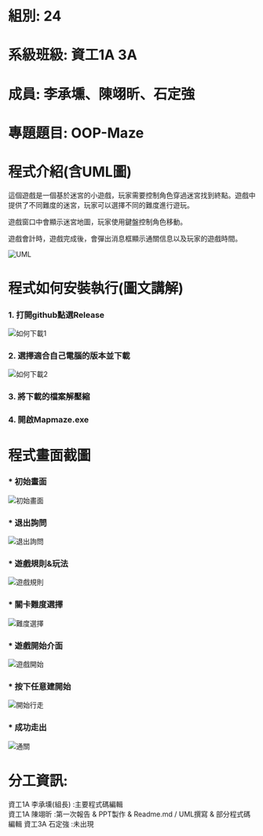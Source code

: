 # 組別: 24
# 系級班級: 資工1A 3A
# 成員: 李承壎、陳翊昕、石定強
# 專題題目: OOP-Maze
# 程式介紹(含UML圖)  
這個遊戲是一個基於迷宮的小遊戲，玩家需要控制角色穿過迷宮找到終點。遊戲中提供了不同難度的迷宮，玩家可以選擇不同的難度進行遊玩。  

遊戲窗口中會顯示迷宮地圖，玩家使用鍵盤控制角色移動。  

遊戲會計時，遊戲完成後，會彈出消息框顯示通關信息以及玩家的遊戲時間。 
  
 ![UML](https://github.com/Nch000001/OOP-Maze/assets/164344855/03bead43-e36e-43a9-b0b9-4e0283155536)  

# 程式如何安裝執行(圖文講解)
### 1. 打開github點選Release  
![如何下載1](https://github.com/Nch000001/OOP-Maze/assets/164344855/f41ce067-e9a9-4947-9759-77ba94c0348f)  
### 2. 選擇適合自己電腦的版本並下載  
![如何下載2](https://github.com/Nch000001/OOP-Maze/assets/164344855/28202f18-fee2-4b7b-8711-2835513e0f1a)  
### 3. 將下載的檔案解壓縮
### 4. 開啟Mapmaze.exe
  
# 程式畫面截圖  
### * 初始畫面  
![初始畫面](https://github.com/Nch000001/OOP-Maze/assets/164344855/272c7908-5a01-46da-a756-06ba5d1f0d82)  

### * 退出詢問  
![退出詢問](https://github.com/Nch000001/OOP-Maze/assets/164344855/3c46f428-d7b7-4900-af27-29796ce658f8)  


### * 遊戲規則&玩法  
![遊戲規則](https://github.com/Nch000001/OOP-Maze/assets/164344855/92adcfd1-345c-4bcc-9c15-aeee2e5a3b29)  

### * 關卡難度選擇  
 ![難度選擇](https://github.com/Nch000001/OOP-Maze/assets/164344855/7ce4346b-9ea4-49d5-8e81-68e87bd6fb54)  

### * 遊戲開始介面  
![遊戲開始](https://github.com/Nch000001/OOP-Maze/assets/164344855/de0252c0-69cd-42e5-8cca-366f45e89366)  

### * 按下任意建開始  
![開始行走](https://github.com/Nch000001/OOP-Maze/assets/164344855/30837004-248a-4933-b9f1-b80fc6b0043d)  

### * 成功走出  
![通關](https://github.com/Nch000001/OOP-Maze/assets/164344855/a0460ec8-4bff-4a2b-b9a2-4c697139575e)  

# 分工資訊:
資工1A 李承壎(組長)  :主要程式碼編輯  
資工1A 陳翊昕 :第一次報告 & PPT製作 & Readme.md / UML撰寫 & 部分程式碼編輯 
資工3A 石定強 :未出現  

